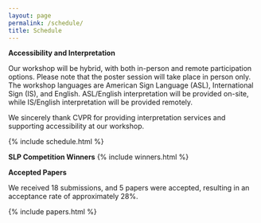 ```yaml
---
layout: page
permalink: /schedule/
title: Schedule
---
```


**Accessibility and Interpretation**

Our workshop will be hybrid, with both in-person and remote participation options. Please note that the poster session will take place in person only. The workshop languages are American Sign Language (ASL), International Sign (IS), and English. ASL/English interpretation will be provided on-site, while IS/English interpretation will be provided remotely.

We sincerely thank CVPR for providing interpretation services and supporting accessibility at our workshop.

{% include schedule.html %}

**SLP Competition Winners**
{% include winners.html %}

**Accepted Papers**

We received 18 submissions, and 5 papers were accepted, resulting in an acceptance rate of approximately 28%.

{% include papers.html %}
